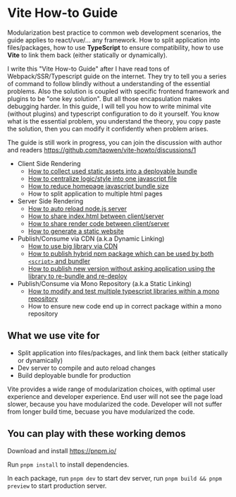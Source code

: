 # Vite How-to Guide

Modularization best practice to common web development scenarios, the guide applies to react/vue/... any framework. How to split application into files/packages, how to use **TypeScript** to ensure compatibility, how to use **Vite** to link them back (either statically or dynamically).

I write this "Vite How-to Guide" after I have read tons of Webpack/SSR/Typescript guide on the internet. They try to tell you a series of command to follow blindly without a understanding of the essential problems. Also the solution is coupled with specific frontend framework and plugins to be "one key solution". But all those encapsulation makes debugging harder. In this guide, I will tell you how to write minimal vite (without plugins) and typescript configuration to do it yourself. You know what is the essential problem, you understand the theory, you copy paste the solution, then you can modify it confidently when problem arises.

The guide is still work in progress, you can join the discussion with author and readers https://github.com/taowen/vite-howto/discussions/1

* Client Side Rendering
    * [How to collect used static assets into a deployable bundle](./packages/CSR/html-dependencies/)
    * [How to centralize logic/style into one javascript file](./packages/CSR/everything-in-js/)
    * [How to reduce homepage javascript bundle size](./packages/CSR/reduce-homepage-size/)
    * How to split application to multiple html pages
* Server Side Rendering
    * [How to auto reload node.js server](./packages/SSR/auto-reload-node-server/)
    * [How to share index.html between client/server](./packages/SSR/share-index-html/)
    * [How to share render code between client/server](./packages/SSR/isomorphic-render/)
    * [How to generate a static website](./packages/SSR/generate-static-website/)
* Publish/Consume via CDN (a.k.a Dynamic Linking)
    * [How to use big library via CDN](./packages/DYNAMIC-LINKING/use-big-library-via-cdn)
    * [How to publish hybrid npm package which can be used by both `<script>` and bundler](./packages/DYNAMIC-LINKING/hybrid-npm-package/)
    * [How to publish new version without asking application using the library to re-bundle and re-deploy](./packages/DYNAMIC-LINKING/remote-package/)
* Publish/Consume via Mono Repository (a.k.a Static Linking)
    * [How to modify and test multiple typescript libraries within a mono repository](./packages/STATIC-LINKING/multiple-ts-libs/)
    * How to ensure new code end up in correct package within a mono repository

## What we use vite for

* Split application into files/packages, and link them back (either statically or dynamically)
* Dev server to compile and auto reload changes
* Build deployable bundle for production

Vite provides a wide range of modularization choices, with optimal user experience and developer experience.
End user will not see the page load slower, because you have modularized the code.
Developer will not suffer from longer build time, becuase you have modularized the code.

## You can play with these working demos

Download and install https://pnpm.io/

Run `pnpm install` to install dependencies. 

In each package, run `pnpm dev` to start dev server, run `pnpm build && pnpm preview` to start production server.